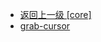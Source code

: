 - [返回上一级 [core]](page/web前端/工具库/Swiper/swiper-8.4.7/swiper/core/)
- [grab-cursor](page/web前端/工具库/Swiper/swiper-8.4.7/swiper/core/grab-cursor/)
